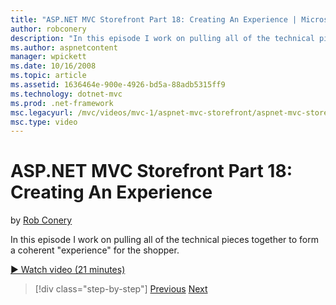 ```yaml
---
title: "ASP.NET MVC Storefront Part 18: Creating An Experience | Microsoft Docs"
author: robconery
description: "In this episode I work on pulling all of the technical pieces together to form a coherent 'experience' for the shopper."
ms.author: aspnetcontent
manager: wpickett
ms.date: 10/16/2008
ms.topic: article
ms.assetid: 1636464e-900e-4926-bd5a-88adb5315ff9
ms.technology: dotnet-mvc
ms.prod: .net-framework
msc.legacyurl: /mvc/videos/mvc-1/aspnet-mvc-storefront/aspnet-mvc-storefront-part-18-creating-an-experience
msc.type: video
---
```

ASP.NET MVC Storefront Part 18: Creating An Experience
====================
by [Rob Conery](https://github.com/robconery)

In this episode I work on pulling all of the technical pieces together to form a coherent "experience" for the shopper.

[&#9654; Watch video (21 minutes)](https://channel9.msdn.com/Blogs/ASP-NET-Site-Videos/aspnet-mvc-storefront-part-18-creating-an-experience)

>[!div class="step-by-step"]
[Previous](aspnet-mvc-storefront-part-17-checkout-with-jeff-atwood.md)
[Next](aspnet-mvc-mvc-storefront-part-19-processing-orders-with-windows-workflow.md)
